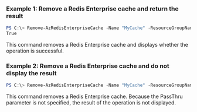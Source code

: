 ### Example 1: Remove a Redis Enterprise cache and return the result
```powershell
PS C:\> Remove-AzRedisEnterpriseCache -Name "MyCache" -ResourceGroupName "MyGroup" -PassThru
True
```

This command removes a Redis Enterprise cache and displays whether the operation is successful.

### Example 2: Remove a Redis Enterprise cache and do not display the result
```powershell
PS C:\> Remove-AzRedisEnterpriseCache -Name "MyCache" -ResourceGroupName "MyGroup"
```

This command removes a Redis Enterprise cache. Because the PassThru parameter is not specified, the result of the operation is not displayed.

